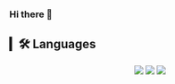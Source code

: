 ### Hi there 👋


## ▎🛠 Languages
<p align='center'>
  <img src="https://img.shields.io/badge/C-A8B9CC?style=flat-square&logo=C&logoColor=white"/>
  <img src="https://img.shields.io/badge/JavaScript-F7DF1E?style=flat-square&logo=JavaScript&logoColor=white"/>
  <img src="https://img.shields.io/badge/React-F7DF1E?style=flat-square&logo=React&logoColor=white"/>
</p>





    


